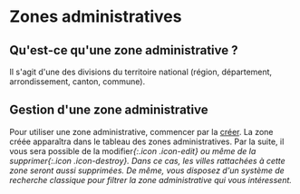 # Zones administratives 

## Qu'est-ce qu'une zone administrative ? 
Il s'agit d'une des divisions du territoire national (région, département, arrondissement, canton, commune).

## Gestion d'une zone administrative  
Pour utiliser une zone administrative, commencer par la [créer](/backend/districts/new). La zone créée apparaîtra dans le tableau des zones administratives. Par la suite, il vous sera possible de la modifier<i />{:.icon .icon-edit} ou même de la supprimer<i />{:.icon .icon-destroy}. Dans ce cas, les villes rattachées à cette zone seront aussi supprimées.
De même, vous disposez d'un système de recherche classique pour filtrer la zone administrative qui vous intéressent.

